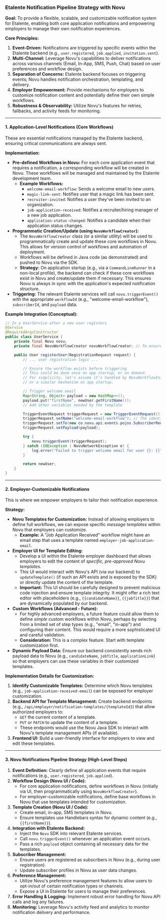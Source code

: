### Etalente Notification Pipeline Strategy with Novu

**Goal:** To provide a flexible, scalable, and customizable notification system for Etalente, enabling both core application notifications and empowering employers to manage their own notification experiences.

**Core Principles:**

1.  **Event-Driven:** Notifications are triggered by specific events within the Etalente backend (e.g., `user.registered`, `job.applied`, `invitation.sent`).
2.  **Multi-Channel:** Leverage Novu's capabilities to deliver notifications across various channels (Email, In-App, SMS, Push, Chat) based on user preferences and workflow design.
3.  **Separation of Concerns:** Etalente backend focuses on triggering events; Novu handles notification orchestration, templating, and delivery.
4.  **Employer Empowerment:** Provide mechanisms for employers to customize notification content and potentially define their own simple workflows.
5.  **Robustness & Observability:** Utilize Novu's features for retries, fallbacks, and activity feeds for monitoring.

---

#### 1. Application-Level Notifications (Core Workflows)

These are essential notifications managed by the Etalente backend, ensuring critical communications are always sent.

**Implementation:**

*   **Pre-defined Workflows in Novu:** For each core application event that requires a notification, a corresponding workflow will be created in Novu. These workflows will be managed and maintained by the Etalente development team.
    *   **Example Workflows:**
        *   `welcome-email-workflow`: Sends a welcome email to new users.
        *   `magic-link-sent`: Notifies user that a magic link has been sent.
        *   `recruiter-invited`: Notifies a user they've been invited to an organization.
        *   `job-application-received`: Notifies a recruiter/hiring manager of a new job application.
        *   `application-status-changed`: Notifies a candidate when their application status changes.
*   **Programmatic Creation/Update (using `NovuWorkflowCreator`):**
    *   The `NovuWorkflowCreator` class (or a similar utility) will be used to programmatically create and update these core workflows in Novu. This allows for version control of workflows and automation of deployment.
    *   Workflows will be defined in Java code (as demonstrated) and pushed to Novu via the SDK.
    *   **Strategy:** On application startup (e.g., via a `CommandLineRunner` in a non-local profile), the backend can check if these core workflows exist in Novu and create/update them if necessary. This ensures Novu is always in sync with the application's expected notification structure.
*   **Triggering:** The relevant Etalente services will call `novu.triggerEvent()` with the appropriate `workflowId` (e.g., "welcome-email-workflow"), `subscriberId`, and `payload` data.

**Example Integration (Conceptual):**

```java
// In a UserService after a new user registers
@Service
@RequiredArgsConstructor
public class UserService {
    private final Novu novu;
    private final NovuWorkflowCreator novuWorkflowCreator; // To ensure workflow exists

    public User registerUser(RegistrationRequest request) {
        // ... user registration logic ...

        // Ensure the workflow exists before triggering
        // This could be done once on app startup, or on demand.
        // For simplicity, let's assume it's handled by NovuWorkflowInitializer
        // or a similar mechanism on app startup.

        // Trigger welcome email
        Map<String, Object> payload = new HashMap<>();
        payload.put("firstName", newUser.getFirstName());
        // Add other variables needed by the template

        TriggerEventRequest triggerRequest = new TriggerEventRequest();
        triggerRequest.setName("welcome-email-workflow"); // The identifier of the workflow in Novu
        triggerRequest.setTo(new co.novu.api.events.pojos.SubscriberRequest(newUser.getId().toString(), newUser.getEmail(), newUser.getFirstName(), newUser.getLastName()));
        triggerRequest.setPayload(payload);

        try {
            novu.triggerEvent(triggerRequest);
        } catch (IOException | NovuNetworkException e) {
            log.error("Failed to trigger welcome email for user {}: {}", newUser.getEmail(), e.getMessage(), e);
        }

        return newUser;
    }
}
```

---

#### 2. Employer-Customizable Notifications

This is where we empower employers to tailor their notification experience.

**Strategy:**

*   **Novu Templates for Customization:** Instead of allowing employers to define full workflows, we can expose specific *message templates* within Novu that employers can customize.
    *   **Example:** A "Job Application Received" workflow might have an email step that uses a template named `employer-job-application-email`.
*   **Employer UI for Template Editing:**
    *   Develop a UI within the Etalente employer dashboard that allows employers to edit the content of *specific, pre-approved Novu templates*.
    *   This UI would interact with Novu's API (via our backend) to `updateTemplate()` (if such an API exists and is exposed by the SDK) or directly update the content of the template.
    *   **Important:** This UI should be carefully designed to prevent malicious code injection and ensure template integrity. It might offer a rich text editor with placeholders (e.g., `{{candidateName}}`, `{{jobTitle}}`) that are dynamically populated by our backend.
*   **Custom Workflows (Advanced - Future):**
    *   For highly advanced employers, a future feature could allow them to define *simple* custom workflows within Novu, perhaps by selecting from a limited set of step types (e.g., "email", "in-app") and configuring their content. This would require a more sophisticated UI and careful validation.
    *   **Consideration:** This is a complex feature. Start with template customization first.
*   **Dynamic Payload Data:** Ensure our backend consistently sends rich payload data to Novu (e.g., `candidateName`, `jobTitle`, `applicationLink`) so that employers can use these variables in their customized templates.

**Implementation Details for Customization:**

1.  **Identify Customizable Templates:** Determine which Novu templates (e.g., `job-application-received-email`) can be exposed for employer customization.
2.  **Backend API for Template Management:** Create backend endpoints (e.g., `/api/employer/notification-templates/{templateId}`) that allow authorized employers to:
    *   `GET` the current content of a template.
    *   `PUT` or `PATCH` to update the content of a template.
    *   These endpoints would use the Novu Java SDK to interact with Novu's template management APIs (if available).
3.  **Frontend UI:** Build a user-friendly interface for employers to view and edit these templates.

---

#### 3. Novu Notifications Pipeline Strategy (High-Level Steps)

1.  **Event Definition:** Clearly define all application events that require notifications (e.g., `user.registered`, `job.applied`).
2.  **Workflow Design (Novu UI / Code):**
    *   For core application notifications, define workflows in Novu (initially via UI, then programmatically using `NovuWorkflowCreator`).
    *   For employer-customizable notifications, define base workflows in Novu that use templates intended for customization.
3.  **Template Creation (Novu UI / Code):**
    *   Create email, in-app, SMS templates in Novu.
    *   Ensure templates use Handlebars syntax for dynamic content (e.g., `{{firstName}}`).
4.  **Integration with Etalente Backend:**
    *   Inject the `Novu` SDK into relevant Etalente services.
    *   Call `novu.triggerEvent()` whenever an application event occurs.
    *   Pass a rich `payload` object containing all necessary data for the templates.
5.  **Subscriber Management:**
    *   Ensure users are registered as subscribers in Novu (e.g., during user registration).
    *   Update subscriber profiles in Novu as user data changes.
6.  **Preference Management:**
    *   Utilize Novu's preference management features to allow users to opt-in/out of certain notification types or channels.
    *   Expose a UI in Etalente for users to manage their preferences.
7.  **Error Handling & Logging:** Implement robust error handling for Novu API calls and log any failures.
8.  **Monitoring:** Leverage Novu's activity feed and analytics to monitor notification delivery and performance.
